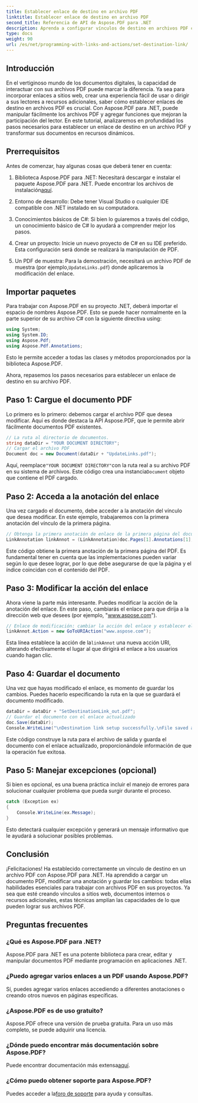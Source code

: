 ```yaml
---
title: Establecer enlace de destino en archivo PDF
linktitle: Establecer enlace de destino en archivo PDF
second_title: Referencia de API de Aspose.PDF para .NET
description: Aprenda a configurar vínculos de destino en archivos PDF con Aspose.PDF para .NET. Una guía paso a paso para mejorar la interactividad de sus archivos PDF.
type: docs
weight: 90
url: /es/net/programming-with-links-and-actions/set-destination-link/
---
```

## Introducción

En el vertiginoso mundo de los documentos digitales, la capacidad de interactuar con sus archivos PDF puede marcar la diferencia. Ya sea para incorporar enlaces a sitios web, crear una experiencia fácil de usar o dirigir a sus lectores a recursos adicionales, saber cómo establecer enlaces de destino en archivos PDF es crucial. Con Aspose.PDF para .NET, puede manipular fácilmente los archivos PDF y agregar funciones que mejoran la participación del lector. En este tutorial, analizaremos en profundidad los pasos necesarios para establecer un enlace de destino en un archivo PDF y transformar sus documentos en recursos dinámicos.

## Prerrequisitos

Antes de comenzar, hay algunas cosas que deberá tener en cuenta:

1. Biblioteca Aspose.PDF para .NET:
    Necesitará descargar e instalar el paquete Aspose.PDF para .NET. Puede encontrar los archivos de instalación[aquí](https://releases.aspose.com/pdf/net/).

2. Entorno de desarrollo:
   Debe tener Visual Studio o cualquier IDE compatible con .NET instalado en su computadora.

3. Conocimientos básicos de C#:
   Si bien lo guiaremos a través del código, un conocimiento básico de C# lo ayudará a comprender mejor los pasos.

4. Crear un proyecto:
   Inicie un nuevo proyecto de C# en su IDE preferido. Esta configuración será donde se realizará la manipulación de PDF.

5. Un PDF de muestra:
    Para la demostración, necesitará un archivo PDF de muestra (por ejemplo,`UpdateLinks.pdf`) donde aplicaremos la modificación del enlace.

## Importar paquetes

Para trabajar con Aspose.PDF en su proyecto .NET, deberá importar el espacio de nombres Aspose.PDF. Esto se puede hacer normalmente en la parte superior de su archivo C# con la siguiente directiva using:

```csharp
using System;
using System.IO;
using Aspose.Pdf;
using Aspose.Pdf.Annotations;
```

Esto le permite acceder a todas las clases y métodos proporcionados por la biblioteca Aspose.PDF.

Ahora, repasemos los pasos necesarios para establecer un enlace de destino en su archivo PDF.

## Paso 1: Cargue el documento PDF

Lo primero es lo primero: debemos cargar el archivo PDF que desea modificar. Aquí es donde destaca la API Aspose.PDF, que le permite abrir fácilmente documentos PDF existentes.

```csharp
// La ruta al directorio de documentos.
string dataDir = "YOUR DOCUMENT DIRECTORY";
// Cargar el archivo PDF
Document doc = new Document(dataDir + "UpdateLinks.pdf");
```

 Aquí, reemplace`"YOUR DOCUMENT DIRECTORY"`con la ruta real a su archivo PDF en su sistema de archivos. Este código crea una instancia`Document` objeto que contiene el PDF cargado.

## Paso 2: Acceda a la anotación del enlace

Una vez cargado el documento, debe acceder a la anotación del vínculo que desea modificar. En este ejemplo, trabajaremos con la primera anotación del vínculo de la primera página.

```csharp
// Obtenga la primera anotación de enlace de la primera página del documento
LinkAnnotation linkAnnot = (LinkAnnotation)doc.Pages[1].Annotations[1];
```

Este código obtiene la primera anotación de la primera página del PDF. Es fundamental tener en cuenta que las implementaciones pueden variar según lo que desee lograr, por lo que debe asegurarse de que la página y el índice coincidan con el contenido del PDF.

## Paso 3: Modificar la acción del enlace

Ahora viene la parte más interesante. Puedes modificar la acción de la anotación del enlace. En este paso, cambiarás el enlace para que dirija a la dirección web que desees (por ejemplo, "www.aspose.com").

```csharp
// Enlace de modificación: cambiar la acción del enlace y establecer el destino como dirección web
linkAnnot.Action = new GoToURIAction("www.aspose.com");
```

 Esta línea establece la acción de la`linkAnnot` una nueva acción URI, alterando efectivamente el lugar al que dirigirá el enlace a los usuarios cuando hagan clic.

## Paso 4: Guardar el documento

Una vez que hayas modificado el enlace, es momento de guardar los cambios. Puedes hacerlo especificando la ruta en la que se guardará el documento modificado.

```csharp
dataDir = dataDir + "SetDestinationLink_out.pdf";
// Guardar el documento con el enlace actualizado
doc.Save(dataDir);
Console.WriteLine("\nDestination link setup successfully.\nFile saved at " + dataDir);
```

Este código construye la ruta para el archivo de salida y guarda el documento con el enlace actualizado, proporcionándole información de que la operación fue exitosa.

## Paso 5: Manejar excepciones (opcional)

Si bien es opcional, es una buena práctica incluir el manejo de errores para solucionar cualquier problema que pueda surgir durante el proceso.

```csharp
catch (Exception ex)
{
    Console.WriteLine(ex.Message);
}
```

Esto detectará cualquier excepción y generará un mensaje informativo que le ayudará a solucionar posibles problemas.

## Conclusión

¡Felicitaciones! Ha establecido correctamente un vínculo de destino en un archivo PDF con Aspose.PDF para .NET. Ha aprendido a cargar un documento PDF, modificar una anotación y guardar los cambios: todas ellas habilidades esenciales para trabajar con archivos PDF en sus proyectos. Ya sea que esté creando vínculos a sitios web, documentos internos o recursos adicionales, estas técnicas amplían las capacidades de lo que pueden lograr sus archivos PDF.

## Preguntas frecuentes

### ¿Qué es Aspose.PDF para .NET?
Aspose.PDF para .NET es una potente biblioteca para crear, editar y manipular documentos PDF mediante programación en aplicaciones .NET.

### ¿Puedo agregar varios enlaces a un PDF usando Aspose.PDF?
Sí, puedes agregar varios enlaces accediendo a diferentes anotaciones o creando otros nuevos en páginas específicas.

### ¿Aspose.PDF es de uso gratuito?
Aspose.PDF ofrece una versión de prueba gratuita. Para un uso más completo, se puede adquirir una licencia.

### ¿Dónde puedo encontrar más documentación sobre Aspose.PDF?
 Puede encontrar documentación más extensa[aquí](https://reference.aspose.com/pdf/net/).

### ¿Cómo puedo obtener soporte para Aspose.PDF?
 Puedes acceder a la[foro de soporte](https://forum.aspose.com/c/pdf/10) para ayuda y consultas.